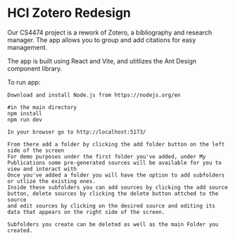 # HCI Zotero Redesign

Our CS4474 project is a rework of Zotero, a bibliography and research manager. The app allows you to group and add citations for easy management.

The app is built using React and Vite, and utitlizes the Ant Design component library.


To run app:
```
Download and install Node.js from https://nodejs.org/en

#in the main directory
npm install
npm run dev

In your browser go to http://localhost:5173/

From there add a folder by clicking the add folder button on the left side of the screen
For demo purposes under the first folder you've added, under My Publications some pre-generated sources will be available for you to view and interact with
Once you've added a folder you will have the option to add subfolders or utlize the existing ones.
Inside these subfolders you can add sources by clicking the add source button, delete sources by clicking the delete button attched to the source
and edit sources by clicking on the desired source and editing its data that appears on the right side of the screen.

Subfolders you create can be deleted as well as the main Folder you created.
```
